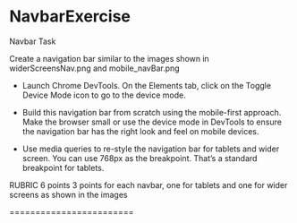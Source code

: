 # NavbarExercise


Navbar Task

Create a navigation bar similar to the images shown in widerScreensNav.png and mobile_navBar.png

- Launch Chrome DevTools. On the Elements tab, click on the Toggle Device Mode icon
to go to the device mode.

- Build this navigation bar from scratch using the mobile-first approach. Make the
browser small or use the device mode in DevTools to ensure the navigation bar has
the right look and feel on mobile devices.

- Use media queries to re-style the navigation bar for tablets and wider screen. You can
use 768px as the breakpoint. That’s a standard breakpoint for tablets.

RUBRIC 6 points
3 points for each navbar, one for tablets and one for wider screens as shown in the images

========================
